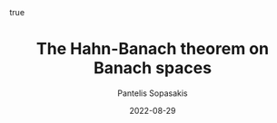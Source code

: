 ---
author: "Pantelis Sopasakis"
title: The Hahn-Banach theorem on Banach spaces
date: 2022-08-29
draft: true
summary: The Hahn-Banach theorem on Banach spaces
math: true
series: ["Mathematix"]
tags: ["Convex Analysis", "Functional Analysis"]
showtoc: true
collapsible: true
---